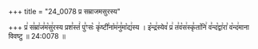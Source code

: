 +++
title = "24_0078 प्र सम्राजमसुरस्य"

+++
प्र꣢ स꣣म्रा꣢ज꣣म꣡सु꣢रस्य प्रश꣣स्तं꣢ पु꣣ꣳसः꣡ कृ꣢ष्टी꣣ना꣡म꣢नु꣣मा꣡द्य꣢स्य । इ꣡न्द्र꣢स्येव꣣ प्र꣢ त꣣व꣡स꣢स्कृ꣣ता꣡नि꣢ व꣣न्द꣡द्वा꣢रा꣣ व꣡न्द꣢माना विवष्टु ॥ 24:0078 ॥